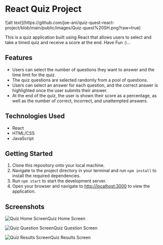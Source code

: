 <h1>React Quiz Project</h1>
![alt text](https://github.com/joe-ani/quiz-quest-react-project/blob/main/public/images/Quiz-quest%20SH.png?raw=true)
   </hr>
   <p> This is a quiz application built using React that allows users to select and take a timed quiz and receive a score at the end. Have Fun :)...</p>
   </hr>
  <h2>Features</h2>
<ul>
	<li>Users can select the number of questions they want to answer and the time limit for the quiz.</li>
	<li>The quiz questions are selected randomly from a pool of questions.</li>
	<li>Users can select an answer for each question, and the correct answer is highlighted once the user submits their answer.</li>
	<li>At the end of the quiz, the user is shown their score as a percentage, as well as the number of correct, incorrect, and unattempted answers.</li>
</ul>

<h2>Technologies Used</h2>
<ul>
	<li>React</li>
	<li>HTML/CSS</li>
	<li>JavaScript</li>
</ul>

<h2>Getting Started</h2>
<ol>
	<li>Clone this repository onto your local machine.</li>
	<li>Navigate to the project directory in your terminal and run <code>npm install</code> to install the required dependencies.</li>
	<li>Run <code>npm start</code> to start the development server.</li>
	<li>Open your browser and navigate to <a href="http://localhost:3000">http://localhost:3000</a> to view the application.</li>
</ol>

<h2>Screenshots</h2>
<p><img src="screenshots/home.png" alt="Quiz Home Screen">Quiz Home Screen</p>
<p><img src="screenshots/question.png" alt="Quiz Question Screen">Quiz Question Screen</p>
<p><img src="screenshots/results.png" alt="Quiz Results Screen">Quiz Results Screen</p>
